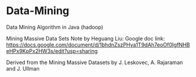 # Data-Mining
Data Mining Algorithm in Java (hadoop)

Mining Massive Data Sets Note by Heguang Liu:
Google doc link: https://docs.google.com/document/d/1bhdnZszPHya1T9dAh7eoOf0IgfNHBeHPx9KpPx2HW3s/edit?usp=sharing

Derived from the Mining Massive Datasets by J. Leskovec, A. Rajaraman and J. Ullman

